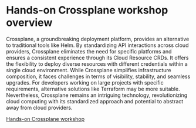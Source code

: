 # Hands-on Crossplane workshop overview

Crossplane, a groundbreaking deployment platform, provides an alternative to traditional tools like Helm. By standardizing API interactions across cloud providers, Crossplane eliminates the need for specific platforms and ensures a consistent experience through its Cloud Resource CRDs. It offers the flexibility to deploy diverse resources with different credentials within a single cloud environment. While Crossplane simplifies infrastructure composition, it faces challenges in terms of visibility, stability, and seamless upgrades. For developers working on large projects with specific requirements, alternative solutions like Terraform may be more suitable. Nevertheless, Crossplane remains an intriguing technology, revolutionizing cloud computing with its standardized approach and potential to abstract away from cloud providers.

[Hands-on Crossplane workshop](https://devopscon.io/kubernetes-ecosystem/hands-on-crossplane-workshop/)
